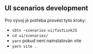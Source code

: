 ## UI scenarios development
Pro vývoj je potřeba provést tyto kroky:
- `sbtn ~scenarios-ui/fastLinkJS`
- `cd ui/scenarios/`
- `yarn` pokud není nainstalován vite
- `yarn vite .`